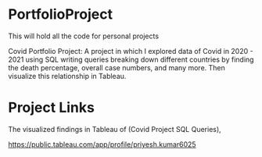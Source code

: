 # PortfolioProject
This will hold all the code for personal projects

Covid Portfolio Project: A project in which I explored data of Covid in 2020 - 2021 using SQL writing 
queries breaking down different countries by finding the death percentage, overall case numbers, 
and many more. Then visualize this relationship in Tableau.

# Project Links
The visualized findings in Tableau of (Covid Project SQL Queries),

https://public.tableau.com/app/profile/priyesh.kumar6025 

